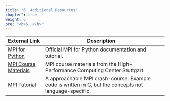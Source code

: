 ```yaml
---
title: "6. Additional Resources"
chapter": true
weight: 6
pre: "<b>6. </b>"
---
```


| External Link                                                                                       | Description                                                                                             |   |
|-----------------------------------------------------------------------------------------------------|---------------------------------------------------------------------------------------------------------|---|
| [MPI for Python](https://mpi4py.readthedocs.io/en/stable/tutorial.html)                             | Official MPI for Python documentation and tutorial.                                                     |   |
| [MPI Course Materials](https://www.hlrs.de/training/self-study-materials/mpi-course-material#c3958) | MPI course materials from the High-Performance Computing Center Stuttgart.                              |   |
| [MPI Tutorial](https://mpitutorial.com/tutorials/)                                                  | A approachable MPI crash-course.  Example code is written in C, but the concepts not language-specific. |   |
